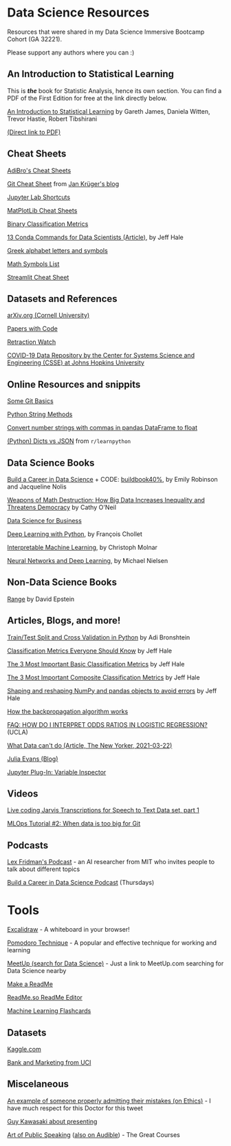 # Data Science Resources
Resources that were shared in my Data Science Immersive Bootcamp Cohort (GA 32221).

Please support any authors where you can :)


## An Introduction to Statistical Learning
This is __*the*__ book for Statistic Analysis, hence its own section. You can find a PDF of the First Edition for free at the link directly below.

[An Introduction to Statistical Learning](https://www.statlearning.com/) by Gareth James, Daniela Witten, Trevor Hastie, Robert Tibshirani

[(Direct link to PDF)](https://static1.squarespace.com/static/5ff2adbe3fe4fe33db902812/t/6062a083acbfe82c7195b27d/1617076404560/ISLR%2BSeventh%2BPrinting.pdf)


## Cheat Sheets
[AdiBro's Cheat Sheets](https://github.com/AdiBro/Data-Science-Resources/tree/master/Cheat-Sheets)

[Git Cheat Sheet](https://jan-krueger.net/wordpress/wp-content/uploads/2007/09/git-cheat-sheet.pdf) from [Jan Krüger's blog](https://jan-krueger.net/)

[Jupyter Lab Shortcuts](https://towardsdatascience.com/the-missing-list-of-jupyterlab-keyboard-shortcuts-c613ff711a20)

[MatPlotLib Cheat Sheets](https://github.com/matplotlib/cheatsheets)

[Binary Classification Metrics](https://docs.google.com/spreadsheets/d/1SmcNlARFyww1-PqYC4EBNEealwNnzF_ROFoFdwH0Xq0/edit#gid=1011150839)

[13 Conda Commands for Data Scientists (Article)](https://towardsdatascience.com/13-conda-commands-for-data-scientists-e443d275eb89), by Jeff Hale




[Greek alphabet letters and symbols](https://www.rapidtables.com/math/symbols/greek_alphabet.html)

[Math Symbols List](https://www.rapidtables.com/math/symbols/Basic_Math_Symbols.html)


[Streamlit Cheat Sheet](https://share.streamlit.io/daniellewisdl/streamlit-cheat-sheet/app.py)





## Datasets and References
[arXiv.org (Cornell University)](https://arxiv.org/)

[Papers with Code](https://paperswithcode.com/)

[Retraction Watch](https://retractionwatch.com/)

[COVID-19 Data Repository by the Center for Systems Science and Engineering (CSSE) at Johns Hopkins University](https://github.com/CSSEGISandData/COVID-19)


## Online Resources and snippits
[Some Git Basics](https://gist.github.com/discdiver/04e20721aafd0d993a8bcb14b029de44)

[Python String Methods](https://www.w3schools.com/python/python_ref_string.asp)

[Convert number strings with commas in pandas DataFrame to float](https://stackoverflow.com/questions/22137723/convert-number-strings-with-commas-in-pandas-dataframe-to-float/22137890#22137890)

[(Python) Dicts vs JSON](https://old.reddit.com/r/learnpython/comments/4izfn9/dicts_vs_json/d32estq/?utm_source=share&utm_medium=web2x&context=3) from `r/learnpython`




## Data Science Books

[Build a Career in Data Science](https://www.manning.com/books/build-a-career-in-data-science?a_aid=buildcareer&a_bid=76784b6a) + CODE: [buildbook40%](https://podcast.bestbook.cool/), by Emily Robinson and Jacqueline Nolis

[Weapons of Math Destruction: How Big Data Increases Inequality and Threatens Democracy](https://weaponsofmathdestructionbook.com/) by Cathy O'Neil

[Data Science for Business](https://www.oreilly.com/library/view/data-science-for/9781449374273/)

[Deep Learning with Python](https://www.manning.com/books/deep-learning-with-python-second-edition), by François Chollet




[Interpretable Machine Learning](https://christophm.github.io/interpretable-ml-book/), by Christoph Molnar

[Neural Networks and Deep Learning](http://neuralnetworksanddeeplearning.com/), by Michael Nielsen



## Non-Data Science Books

[Range](https://davidepstein.com/the-range/) by David Epstein






## Articles, Blogs, and more!

[Train/Test Split and Cross Validation in Python](https://towardsdatascience.com/train-test-split-and-cross-validation-in-python-80b61beca4b6) by Adi Bronshtein

[Classification Metrics Everyone Should Know](https://towardsdatascience.com/classification-metrics-everyone-should-know-b67fd0044c0c) by Jeff Hale

[The 3 Most Important Basic Classification Metrics](https://towardsdatascience.com/the-3-most-important-basic-classification-metrics-3368dd425f74) by Jeff Hale

[The 3 Most Important Composite Classification Metrics](https://towardsdatascience.com/the-3-most-important-composite-classification-metrics-b1f2d886dc7b) by Jeff Hale

[Shaping and reshaping NumPy and pandas objects to avoid errors](https://towardsdatascience.com/get-into-shape-14637fe1cd32) by Jeff Hale




[How the backpropagation algorithm works](http://neuralnetworksanddeeplearning.com/chap2.html)

[FAQ: HOW DO I INTERPRET ODDS RATIOS IN LOGISTIC REGRESSION?](https://stats.idre.ucla.edu/other/mult-pkg/faq/general/faq-how-do-i-interpret-odds-ratios-in-logistic-regression/) (UCLA)

[What Data can't do (Article, The New Yorker, 2021-03-22)](https://www.newyorker.com/magazine/2021/03/29/what-data-cant-do)

[Julia Evans (Blog)](https://jvns.ca/blog/learn-how-things-work/)


[Jupyter Plug-In: Variable Inspector](https://github.com/lckr/jupyterlab-variableInspector)



## Videos

[Live coding Jarvis Transcriptions for Speech to Text Data set, part 1](https://www.youtube.com/watch?v=ubvgReZVf5g)

[MLOps Tutorial #2: When data is too big for Git](https://www.youtube.com/watch?v=kZKAuShWF0s)




## Podcasts

[Lex Fridman's Podcast](https://lexfridman.com/podcast/) - an AI researcher from MIT who invites people to talk about different topics

[Build a Career in Data Science Podcast](https://podcast.bestbook.cool/) (Thursdays)





# Tools
[Excalidraw](https://excalidraw.com/) - A whiteboard in your browser!

[Pomodoro Technique](https://en.wikipedia.org/wiki/Pomodoro_Technique) - A popular and effective technique for working and learning

[MeetUp (search for Data Science)](https://www.meetup.com/find/?keywords=Data%20Science) - Just a link to MeetUp.com searching for Data Science nearby

[Make a ReadMe](https://www.makeareadme.com/)

[ReadMe.so ReadMe Editor](https://readme.so/)

[Machine Learning Flashcards](https://machinelearningflashcards.com/)


## Datasets

[Kaggle.com](https://www.kaggle.com/)

[Bank and Marketing from UCI](https://archive.ics.uci.edu/ml/datasets/Bank+Marketing)



## Miscelaneous

[An example of someone properly admitting their mistakes (on Ethics)](https://twitter.com/EpiEllie/status/1378016842174898185?s=09) - I have much respect for this Doctor for this tweet

[Guy Kawasaki about presenting](https://guykawasaki.com/the_102030_rule/)

[Art of Public Speaking](https://www.thegreatcourses.com/courses/art-of-public-speaking-lessons-from-the-greatest-speeches-in-history) ([also on Audible](https://www.audible.com/pd/The-Art-of-Public-Speaking-Lessons-from-the-Greatest-Speeches-in-History-Audiobook/B00DIFFY6E?qid=1617389568&sr=1-1&ref=a_search_c3_lProduct_1_1&pf_rd_p=83218cca-c308-412f-bfcf-90198b687a2f&pf_rd_r=YJMDDY80JBX8EQ9SMS7W)) - The Great Courses